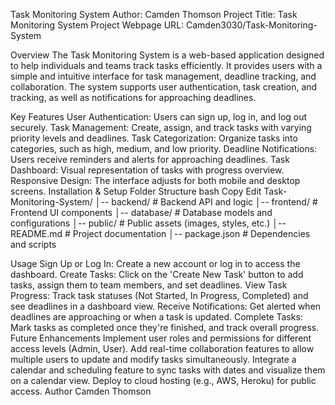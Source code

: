 Task Monitoring System
Author: Camden Thomson
Project Title: Task Monitoring System
Project Webpage URL: Camden3030/Task-Monitoring-System

Overview
The Task Monitoring System is a web-based application designed to help individuals and teams track tasks efficiently. It provides users with a simple and intuitive interface for task management, deadline tracking, and collaboration. The system supports user authentication, task creation, and tracking, as well as notifications for approaching deadlines.

Key Features
User Authentication: Users can sign up, log in, and log out securely.
Task Management: Create, assign, and track tasks with varying priority levels and deadlines.
Task Categorization: Organize tasks into categories, such as high, medium, and low priority.
Deadline Notifications: Users receive reminders and alerts for approaching deadlines.
Task Dashboard: Visual representation of tasks with progress overview.
Responsive Design: The interface adjusts for both mobile and desktop screens.
Installation & Setup
Folder Structure
bash
Copy
Edit
Task-Monitoring-System/
│-- backend/                # Backend API and logic
│-- frontend/               # Frontend UI components
│-- database/               # Database models and configurations
│-- public/                 # Public assets (images, styles, etc.)
│-- README.md               # Project documentation
│-- package.json            # Dependencies and scripts


Usage
Sign Up or Log In: Create a new account or log in to access the dashboard.
Create Tasks: Click on the 'Create New Task' button to add tasks, assign them to team members, and set deadlines.
View Task Progress: Track task statuses (Not Started, In Progress, Completed) and see deadlines in a dashboard view.
Receive Notifications: Get alerted when deadlines are approaching or when a task is updated.
Complete Tasks: Mark tasks as completed once they're finished, and track overall progress.
Future Enhancements
Implement user roles and permissions for different access levels (Admin, User).
Add real-time collaboration features to allow multiple users to update and modify tasks simultaneously.
Integrate a calendar and scheduling feature to sync tasks with dates and visualize them on a calendar view.
Deploy to cloud hosting (e.g., AWS, Heroku) for public access.
Author
Camden Thomson


